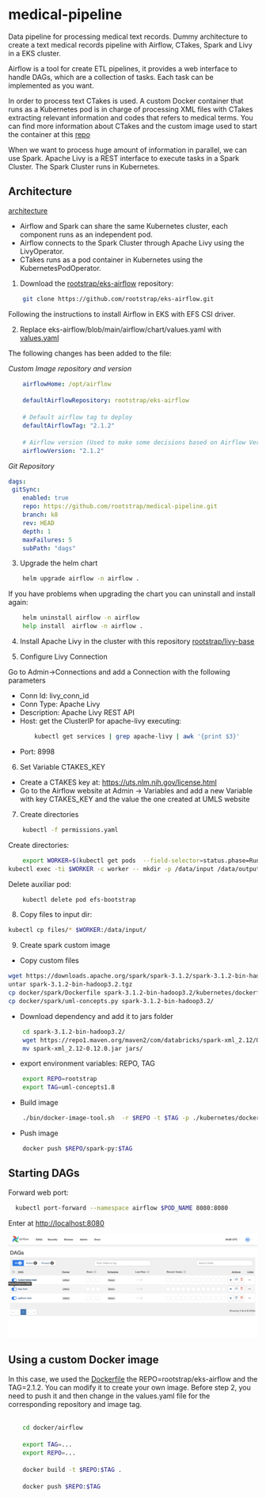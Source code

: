 # medical-pipeline

Data pipeline for processing medical text records. Dummy architecture to create a text medical records pipeline with Airflow, CTakes, Spark and Livy in a EKS cluster. 

Airflow is a tool for create ETL pipelines, it provides a web interface to handle DAGs, which are a collection of tasks. Each task can be implemented as you want.    

In order to process text CTakes is used. A custom Docker container that runs as a Kubernetes pod is in charge of processing XML files with CTakes extracting relevant information and codes that refers to medical terms.  You can find more information about CTakes and the custom image used to start the container at this [repo](https://github.com/rootstrap/ctakes)

When we want to process huge amount of information in parallel, we can use Spark. Apache Livy is a REST interface to execute tasks in a Spark Cluster. The Spark Cluster runs in Kubernetes.  

## Architecture 

[architecture](images/architecture.jpg)

- Airflow and Spark can share the same Kubernetes cluster, each component runs as an independent pod. 
- Airflow connects to the Spark Cluster through Apache Livy using the LivyOperator. 
- CTakes runs as a pod container in Kubernetes using the KubernetesPodOperator.

1. Download the [rootstrap/eks-airflow](https://github.com/rootstrap/eks-airflow) repository: 

```bash 
	git clone https://github.com/rootstrap/eks-airflow.git
```
Following the instructions to install Airflow in EKS with EFS CSI driver. 

2. Replace  eks-airflow/blob/main/airflow/chart/values.yaml with [values.yaml](values.yaml)

The following changes has been added to the file:

*Custom Image repository and version*    

```yaml 
	airflowHome: /opt/airflow

	defaultAirflowRepository: rootstrap/eks-airflow

	# Default airflow tag to deploy
	defaultAirflowTag: "2.1.2"

	# Airflow version (Used to make some decisions based on Airflow Version being deployed)
	airflowVersion: "2.1.2"
```

*Git Repository* 

```yaml
dags:
 gitSync:
    enabled: true
    repo: https://github.com/rootstrap/medical-pipeline.git
    branch: k8
    rev: HEAD
    depth: 1
    maxFailures: 5
    subPath: "dags"
```


3. Upgrade the helm chart
```bash 
	helm upgrade airflow -n airflow .            
```

If you have problems when upgrading the chart you can uninstall and install again: 
```bash 
	helm uninstall airflow -n airflow 
	help install  airflow -n airflow .         
```

4. Install Apache Livy in the cluster with this repository [rootstrap/livy-base](https://github.com/rootstrap/livy-base)

5. Configure Livy Connection

Go to Admin->Connections and add a Connection with the following parameters

- Conn Id: livy_conn_id
- Conn Type: Apache Livy
- Description: Apache Livy REST API
- Host: get the ClusterIP for apache-livy executing: 
	```bash
		kubectl get services | grep apache-livy | awk '{print $3}'
	```
- Port: 8998

6. Set Variable CTAKES_KEY 
- Create a CTAKES key at: https://uts.nlm.nih.gov/license.html 
- Go to the Airflow website at Admin -> Variables and add a new Variable with key CTAKES_KEY and the value the one created at UMLS website 

7. Create directories 

```bash 
	kubectl -f permissions.yaml 
```

Create directories:   

```bash 
	export WORKER=$(kubectl get pods  --field-selector=status.phase=Running | grep worker |  awk '{print $1}')
kubectl exec -ti $WORKER -c worker -- mkdir -p /data/input /data/output /data/results
```

Delete auxiliar pod:   

```bash 
	kubectl delete pod efs-bootstrap     
```

8. Copy files to input dir: 
```bash 
kubectl cp files/* $WORKER:/data/input/
```


9. Create spark custom image 
- Copy custom files

```bash 
wget https://downloads.apache.org/spark/spark-3.1.2/spark-3.1.2-bin-hadoop3.2.tgz 
untar spark-3.1.2-bin-hadoop3.2.tgz 
cp docker/spark/Dockerfile spark-3.1.2-bin-hadoop3.2/kubernetes/dockerfiles/spark/bindings/python/Dockerfile
cp docker/spark/uml-concepts.py spark-3.1.2-bin-hadoop3.2/ 
```

- Download dependency and add it to jars folder 
```bash
	cd spark-3.1.2-bin-hadoop3.2/ 
	wget https://repo1.maven.org/maven2/com/databricks/spark-xml_2.12/0.12.0/spark-xml_2.12-0.12.0.jar .
	mv spark-xml_2.12-0.12.0.jar jars/
```

- export environment variables: REPO, TAG
```bash
	export REPO=rootstrap
	export TAG=uml-concepts1.8
```

- Build image 
```bash
    ./bin/docker-image-tool.sh  -r $REPO -t $TAG -p ./kubernetes/dockerfiles/spark/bindings/python/Dockerfile build
```

- Push image
```bash 
	docker push $REPO/spark-py:$TAG
```


## Starting DAGs 

Forward web port: 
```bash export POD_NAME=$(kubectl get pods --field-selector=status.phase=Running -o go-template --template '{{range .items}}{{.metadata.name}}{{"\n"}}{{end}}' | grep 'web')
  kubectl port-forward --namespace airflow $POD_NAME 8080:8080

```   

Enter at [http://localhost:8080](http://localhost:8080)

![DAGs](images/DAGs.png)

## Using a custom Docker image

In this case, we used the [Dockerfile](docker/airflow/Dockerfile) the REPO=rootstrap/eks-airflow and the TAG=2.1.2.
You can modify it to create your own image. Before step 2, you need to push it and then change in the values.yaml file for the corresponding repository and image tag.

```bash 

	cd docker/airflow 

	export TAG=... 
	export REPO=...

	docker build -t $REPO:$TAG .

	docker push $REPO:$TAG 
```
